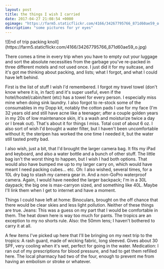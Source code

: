 ```yaml
---
layout: post
title: the things I wish I carried
date: 2017-04-27 21:08:54 +0000
ogimage: "https://farm5.staticflickr.com/4166/34267795766_871d60ae59_o.jpg"
description: "some pictures for yr eyes"
---
```


<span style="display:block;" class="center">
  ![End of trip packing knoll](https://farm5.staticflickr.com/4166/34267795766_871d60ae59_o.jpg)
<span class="caption"></span>
</span>

There comes a time in every trip when you have to empty out your luggage and sort the absolute necessities from the garbage you've re-packed in three different motels and not used once. I just did it for my suitcase, and it's got me thinking about packing, and lists; what I forgot, and what I could have left behind. 

First is the list of stuff I wish I'd remembered. I forgot my travel towel (don't know where it is, in fact) and it's super useful, even if the hotel/hostel/cabin/tent (etc) has a towel for every person. I especially miss mine when doing sink laundry. I also forgot to re-stock some of the consumables in my Dopp kit, notably the cotton pads I use for my face (I'm 32 years old and still have acne like a teenager; after a couple golden years in my 20s of low maintenance skin, it's a wash and moisturize twice a day or I break out). That's about it for things I miss. Total cost of about 6 oz. I also sort of wish I'd brought a water filter, but I haven't been uncomfortable without it; the steripen has worked the one time I needed it, but the water still tasted pretty bad.  

I also wish, just a bit, that I'd brought the larger camera bag. It fits my iPad and keyboard, and also a water bottle and a bunch of other stuff. The little bag isn't the worst thing to happen, but I wish I had both options. That would also have bumped me up to my larger carry on, which would have meant I need packing cubes... etc. Oh: I also wished, several times, for a 10L dry bag to stash my camera gear in. And a non-GoPro waterproof camera. Again, I would have needed the larger backpack; I'm in a 30L daypack; the big one is max-carryon sized, and something like 40L. Maybe I'll link them when I get to internet and have a moment. 

Things I could have left at home: Binoculars, brought on the off chance that there would be clear skies and less light pollution. Neither of these things are true. Jeans: This was a guess on my part that I would be comfortable in them. The heat down here is way too much for pants. The tropics are an exception to my no shorts rule. Also: the 50mm lens; I haven't bothered to carry it at all. 

A few items I've picked up here that I'll be bringing on my next trip to the tropics: A rash guard, made of wicking fabric, long sleeved. Gives about 30 SPF, very cooling when it's wet, perfect for going in the water. Medication: I ran out of my prescriptions for blood pressure, and had to get them refilled here. The local pharmacy had two of the four, enough to prevent me from having an embolism or stroke or whatever. 

